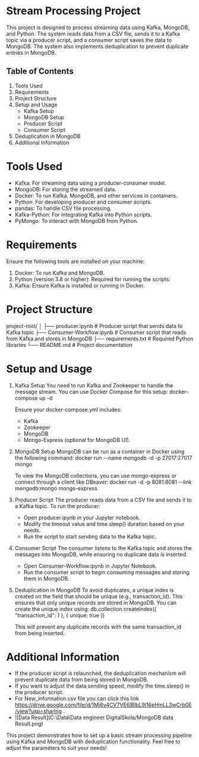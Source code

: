 # Stream Processing Project
This project is designed to process streaming data using Kafka, MongoDB, and Python. The system reads data from a CSV file, sends it to a Kafka topic via a producer script, and a consumer script saves the data to MongoDB. The system also implements deduplication to prevent duplicate entries in MongoDB.

## Table of Contents
1. Tools Used
2. Requirements
3. Project Structure
4. Setup and Usage
   - Kafka Setup
   - MongoDB Setup
   - Producer Script
   - Consumer Script
5. Deduplication in MongoDB
6. Additional Information

# Tools Used
- Kafka: For streaming data using a producer-consumer model.
- MongoDB: For storing the streamed data.
- Docker: To run Kafka, MongoDB, and other services in containers.
- Python: For developing producer and consumer scripts.
- pandas: To handle CSV file processing.
- Kafka-Python: For integrating Kafka into Python scripts.
- PyMongo: To interact with MongoDB from Python.

# Requirements
Ensure the following tools are installed on your machine:

1. Docker: To run Kafka and MongoDB.
2. Python (version 3.8 or higher): Required for running the scripts.
3. Kafka: Ensure Kafka is installed or running in Docker.

# Project Structure
project-root/
│
├── producer.ipynb                # Producer script that sends data to Kafka topic
├── Consumer-Workflow.ipynb         # Consumer script that reads from Kafka and stores in MongoDB
├── requirements.txt                # Required Python libraries
└── README.md                       # Project documentation

# Setup and Usage
1. Kafka Setup
   You need to run Kafka and Zookeeper to handle the message stream. You can use Docker Compose for this setup:
   docker-compose up -d
 
   Ensure your docker-compose.yml includes:
   - Kafka
   - Zookeeper
   - MongoDB
   - Mongo-Express (optional for MongoDB UI).
  
3. MongoDB Setup
   MongoDB can be run as a container in Docker using the following command:
   docker run --name mongodb -d -p 27017:27017 mongo

   To view the MongoDB collections, you can use mongo-express or connect through a client like DBeaver:
   docker run -d -p 8081:8081 --link mongodb:mongo mongo-express

4. Producer Script
   The producer reads data from a CSV file and sends it to a Kafka topic. To run the producer:
   - Open producer.ipynb in your Jupyter notebook.
   - Modify the timeout value and time.sleep() duration based on your needs.
   - Run the script to start sending data to the Kafka topic.

5. Consumer Script
   The consumer listens to the Kafka topic and stores the messages into MongoDB, while ensuring no duplicate data is inserted.
   - Open Consumer-Workflow.ipynb in Jupyter Notebook.
   - Run the consumer script to begin consuming messages and storing them in MongoDB.

6. Deduplication in MongoDB
   To avoid duplicates, a unique index is created on the field that should be unique (e.g., transaction_id). This ensures that only unique records are stored in MongoDB.
   You can create the unique index using:
   db.collection.createIndex({ "transaction_id": 1 }, { unique: true })

   This will prevent any duplicate records with the same transaction_id from being inserted.

# Additional Information
- If the producer script is relaunched, the deduplication mechanism will prevent duplicate data from being stored in MongoDB.
- If you want to adjust the data sending speed, modify the time.sleep() in the producer script.
- For New_information.csv file you can click this link https://drive.google.com/file/d/1Mi6v4CV7VE6lBlbL9l16eHmLL3wCrb0E/view?usp=sharing .
- ![Data Result](C:\Data\Data engineer DigitalSkola/MongoDB data Result.png)

This project demonstrates how to set up a basic stream processing pipeline using Kafka and MongoDB with deduplication functionality.
Feel free to adjust the parameters to suit your needs!
